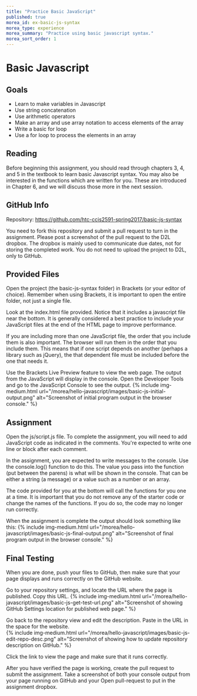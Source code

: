 ```yaml
---
title: "Practice Basic JavaScript"
published: true
morea_id: ex-basic-js-syntax
morea_type: experience
morea_summary: "Practice using basic javascript syntax."
morea_sort_order: 1
---
```


# Basic Javascript

## Goals
- Learn to make variables in Javascript
- Use string concatenation
- Use arithmetic operators
- Make an array and use array notation to access elements of the array
- Write a basic for loop
- Use a for loop to process the elements in an array

## Reading
Before beginning this assignment, you should read through chapters 3, 4, and 5 in the textbook to learn basic Javascript syntax.  You may also be interested in the functions which are written for you.  These are introduced in Chapter 6, and we will discuss those more in the next session.

## GitHub Info
Repository:  <https://github.com/htc-ccis2591-spring2017/basic-js-syntax>

You need to fork this repository and submit a pull request to turn in the assignment.  Please post a screenshot of the pull request to the D2L dropbox.  The dropbox is mainly used to communicate due dates, not for storing the completed work.  You do not need to upload the project to D2L, only to GitHub.

## Provided Files
Open the project (the basic-js-syntax folder) in Brackets (or your editor of choice). Remember when using Brackets, it is important to open the entire folder, not just a single file.

Look at the index.html file provided.  Notice that it includes a javascript file near the bottom.  It is generally considered a best practice to include your JavaScript files at the end of the HTML page to improve performance.  

If you are including more than one JavaScript file, the order that you include them is also important. The browser will run them in the order that you include them. This means that if one script depends on another (perhaps a library such as jQuery), the that dependent file must be included before the one that needs it.

Use the Brackets Live Preview feature to view the web page.  The output from the JavaScript will display in the console.  Open the Developer Tools and go to the JavaScript Console to see the output.
{% include img-medium.html url="/morea/hello-javascript/images/basic-js-initial-output.png"
   alt="Screenshot of initial program output in the browser console."
%}

## Assignment
Open the js/script.js file.  To complete the assignment, you will need to add JavaScript code as indicated in the comments. You're expected to write one line or block after each comment.  

In the assignment, you are expected to write messages to the console.  Use the console.log() function to do this.  The value you pass into the function (put between the parens) is what will be shown in the console.  That can be either a string (a message) or a value such as a number or an array.  

The code provided for you at the bottom will call the functions for you one at a time. It is important that you do not remove any of the starter code or change the names of the functions.  If you do so, the code may no longer run correctly.

When the assignment is complete the output should look something like this:
{% include img-medium.html url="/morea/hello-javascript/images/basic-js-final-output.png"
   alt="Screenshot of final program output in the browser console."
%}


## Final Testing
When you are done, push your files to GitHub, then make sure that your page displays and runs correctly on the GitHub website.  

Go to your repository settings, and locate the URL where the page is published.  Copy this URL.
{% include img-medium.html url="/morea/hello-javascript/images/basic-js-get-test-url.png"
   alt="Screenshot of showing GitHub Settings location for published web page."
%}

Go back to the repository view and edit the description. Paste in the URL in the space for the website.  
{% include img-medium.html url="/morea/hello-javascript/images/basic-js-edit-repo-desc.png"
   alt="Screenshot of showing how to update repository description on GitHub."
%}

Click the link to view the page and make sure that it runs correctly.  

After you have verified the page is working, create the pull request to submit the assignment.  Take a screenshot of both your console output from your page running on GitHub and your Open pull-request to put in the assignment dropbox.
